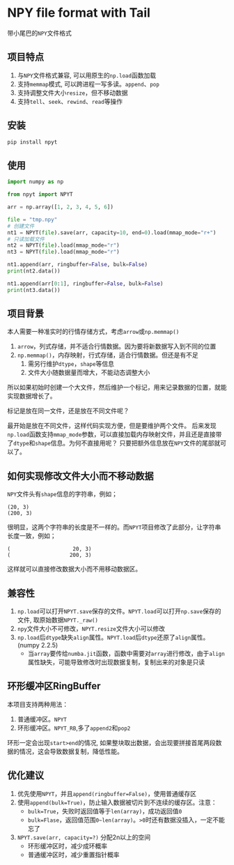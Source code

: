 # NPY file format with Tail

带小尾巴的`NPY`文件格式

## 项目特点

1. 与`NPY`文件格式兼容, 可以用原生的`np.load`函数加载
2. 支持`memmap`模式, 可以跨进程一写多读。`append`、`pop`
3. 支持调整文件大小`resize`，但不移动数据
4. 支持`tell`、`seek`、`rewind`、`read`等操作

## 安装

```bash
pip install npyt
```

## 使用

```python
import numpy as np

from npyt import NPYT

arr = np.array([1, 2, 3, 4, 5, 6])

file = "tmp.npy"
# 创建文件
nt1 = NPYT(file).save(arr, capacity=10, end=0).load(mmap_mode="r+")
# 只读加载文件
nt2 = NPYT(file).load(mmap_mode="r")
nt3 = NPYT(file).load(mmap_mode="r")

nt1.append(arr, ringbuffer=False, bulk=False)
print(nt2.data())

nt1.append(arr[0:1], ringbuffer=False, bulk=False)
print(nt3.data())

```

## 项目背景

本人需要一种准实时的行情存储方式，考虑`arrow`或`np.memmap()`

1. `arrow`，列式存储，并不适合行情数据。因为要将新数据写入到不同的位置
2. `np.memmap()`，内存映射，行式存储，适合行情数据。但还是有不足
    1. 需另行维护`dtype`，`shape`等信息
    2. 文件大小随数据量而增大，不能动态调整大小

所以如果初始时创建一个大文件，然后维护一个标记，用来记录数据的位置，就能实现数据增长了。

标记是放在同一文件，还是放在不同文件呢？

最开始是放在不同文件，这样代码实现方便，但是要维护两个文件。
后来发现`np.load`函数支持`mmap_mode`参数，可以直接加载内存映射文件，并且还是直接带了`dtype`和`shape`信息。为何不直接用呢？ 只要把额外信息放在`NPY`文件的尾部就可以了。

## 如何实现修改文件大小而不移动数据

`NPY`文件头有`shape`信息的字符串，例如；

```text
(20, 3)
(200, 3)
```

很明显，这两个字符串的长度是不一样的。而`NPYT`项目修改了此部分，让字符串长度一致，例如；

```text
(                    20, 3)
(                   200, 3)
```

这样就可以直接修改数据大小而不用移动数据区。

## 兼容性

1. `np.load`可以打开`NPYT.save`保存的文件。`NPYT.load`可以打开`np.save`保存的文件, 取原始数据`NPYT._raw()`
2. `npy`文件大小不可修改，`NPYT.resize`文件大小可以修改
3. `np.load`后`dtype`缺失`align`属性。`NPYT.load`后`dtype`还原了`align`属性。(numpy 2.2.5)
    - 当`array`要传给`numba.jit`函数，函数中需要对`array`进行修改，由于`align`属性缺失，可能导致修改时出现数据复制，复制出来的对象是只读

## 环形缓冲区RingBuffer

本项目支持两种用法：

1. 普通缓冲区。`NPYT`
2. 环形缓冲区。`NPYT_RB`,多了`append2`和`pop2`

环形一定会出现`start>end`的情况, 如果整块取出数据，会出现要拼接首尾两段数据的情况，这会导致数据复制，降低性能。

## 优化建议

1. 优先使用`NPYT`，并且`append(ringbuffer=False)`，使用普通缓存区
2. 使用`append(bulk=True)`，防止输入数据被切片到不连续的缓存区。注意：
    - `bulk=True`，失败时返回值等于`len(array)`，成功返回值`0`
    - `bulk=Flase`，返回值范围`0~len(array)`。`>0`时还有数据没插入，一定不能忘了
3. `NPYT.save(arr, capacity=?)` 分配2n以上的空间
    - 环形缓冲区时，减少成环概率
    - 普通缓冲区时，减少重置指针概率